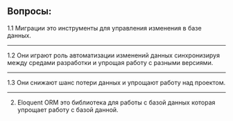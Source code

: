 ## Вопросы:

1.1 Миграции это инструменты для управления изменения в базе данных.
***
1.2 Они играют роль автоматизации изменений данных синхронизируя между средами разработки и упрощая работу с разными версиями.
***
1.3 Они снижают шанс потери данных и упрощают работу над проектом.
***

2. Eloquent ORM это библиотека для работы с базой данных которая упрощает работу с базой данной.